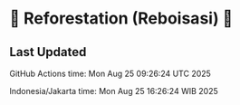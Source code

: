
# 🌳 Reforestation (Reboisasi) 🌲

## Last Updated

GitHub Actions time: Mon Aug 25 09:26:24 UTC 2025

Indonesia/Jakarta time: Mon Aug 25 16:26:24 WIB 2025
